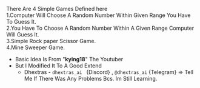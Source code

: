 There Are 4 Simple Games Defined here       
    1.Computer Will Choose A Random Number Within Given Range You Have To Guess It.              
    2.You Have To Choose A Random Number Within A Given Range Computer Will Guess It.   
    3.Simple Rock paper Scissor Game.   
    4.Mine Sweeper Game.    

* Basic Idea Is From "**kying18**" The Youtuber
* But I Modified It To A Good Extend
   * Dhextras - `dhextras_ai ` {Discord} , `@dhextras_ai` {Telegram} => Tell Me If There Was Any Problems Bcs. Im Still Learning.
